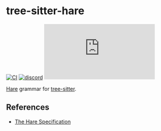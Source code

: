 # tree-sitter-hare

[![CI][ci]](https://github.com/omasanori/tree-sitter-hare/actions/workflows/ci.yml)
[![discord][discord]](https://discord.gg/w7nTvsVJhm)
[![matrix][matrix]](https://matrix.to/#/#tree-sitter-chat:matrix.org)

[Hare][hare] grammar for [tree-sitter][tree-sitter].

## References

- [The Hare Specification](https://harelang.org/specification)

[ci]: https://img.shields.io/github/actions/workflow/status/omasanori/tree-sitter-hare/ci.yml?logo=github&label=CI
[discord]: https://img.shields.io/discord/1063097320771698699?logo=discord&label=discord
[matrix]: https://img.shields.io/matrix/tree-sitter-chat%3Amatrix.org?logo=matrix&label=matrix
[hare]: https://harelang.org/
[tree-sitter]: https://github.com/tree-sitter/tree-sitter

